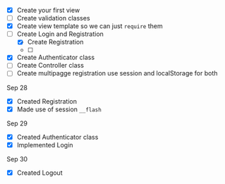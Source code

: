 - [x] Create your first view
- [ ] Create validation classes
- [x] Create view template so we can just `require` them
- [ ] Create Login and Registration
  - [x] Create Registration
  - [ ]
- [x] Create Authenticator class
- [ ] Create Controller class
- [ ] Create multipagge registration use session and localStorage for both

Sep 28

- [x] Created Registration
- [x] Made use of session `__flash`

Sep 29

- [x] Created Authenticator class
- [x] Implemented Login

Sep 30

- [x] Created Logout
